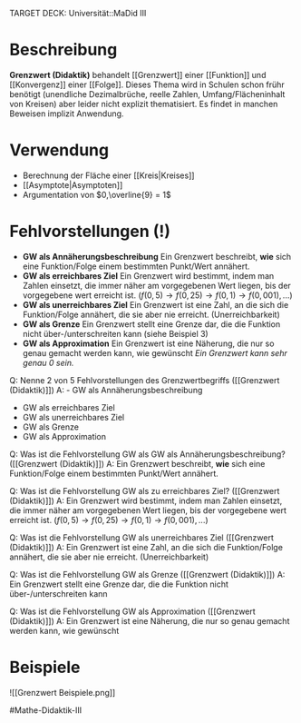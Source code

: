 TARGET DECK: Universität::MaDid III

# Beschreibung
**Grenzwert (Didaktik)** behandelt [[Grenzwert]] einer [[Funktion]] und [[Konvergenz]] einer [[Folge]]. 
Dieses Thema wird in Schulen schon frühr benötigt (unendliche Dezimalbrüche, reelle Zahlen, Umfang/Flächeninhalt von Kreisen) aber leider nicht explizit thematisiert. Es findet in manchen Beweisen implizit Anwendung.

# Verwendung
- Berechnung der Fläche einer [[Kreis|Kreises]] 
- [[Asymptote|Asymptoten]]
- Argumentation von $0,\overline{9} = 1$ 


# Fehlvorstellungen (!)
- **GW als Annäherungsbeschreibung**
Ein Grenzwert beschreibt, **wie** sich eine Funktion/Folge einem bestimmten Punkt/Wert annähert.
- **GW als erreichbares Ziel**
Ein Grenzwert wird bestimmt, indem man Zahlen einsetzt, die immer näher am vorgegebenen Wert liegen, bis der vorgegebene wert erreicht ist. ($f(0,5) \to f(0,25) \to f(0,1) \to f(0,001), ...$)
- **GW als unerreichbares Ziel**
Ein Grenzwert ist eine Zahl, an die sich die Funktion/Folge annähert, die sie aber nie erreicht. (Unerreichbarkeit)
- **GW als Grenze**
Ein Grenzwert stellt eine Grenze dar, die die Funktion nicht über-/unterschreiten kann (siehe Beispiel 3)
- **GW als Approximation**
Ein Grenzwert ist eine Näherung, die nur so genau gemacht werden kann, wie gewünscht 
*Ein Grenzwert kann sehr genau 0 sein.*

Q: Nenne 2 von 5 Fehlvorstellungen des Grenzwertbegriffs ([[Grenzwert (Didaktik)]])
A: - GW als Annäherungsbeschreibung
- GW als erreichbares Ziel 
- GW als unerreichbares Ziel
- GW als Grenze
- GW als Approximation
<!--ID: 1645262976026-->


Q: Was ist die Fehlvorstellung GW als GW als Annäherungsbeschreibung? ([[Grenzwert (Didaktik)]])
A: Ein Grenzwert beschreibt, **wie** sich eine Funktion/Folge einem bestimmten Punkt/Wert annähert.
<!--ID: 1645262976114-->


Q: Was ist die Fehlvorstellung GW als zu erreichbares Ziel? ([[Grenzwert (Didaktik)]])
A: Ein Grenzwert wird bestimmt, indem man Zahlen einsetzt, die immer näher am vorgegebenen Wert liegen, bis der vorgegebene wert erreicht ist. ($f(0,5) \to f(0,25) \to f(0,1) \to f(0,001), ...$)
<!--ID: 1645262976200-->


Q: Was ist die Fehlvorstellung GW als unerreichbares Ziel ([[Grenzwert (Didaktik)]])
A: Ein Grenzwert ist eine Zahl, an die sich die Funktion/Folge annähert, die sie aber nie erreicht. (Unerreichbarkeit)
<!--ID: 1645262976283-->


Q: Was ist die Fehlvorstellung GW als Grenze ([[Grenzwert (Didaktik)]])
A: Ein Grenzwert stellt eine Grenze dar, die die Funktion nicht über-/unterschreiten kann
<!--ID: 1645262976373-->


Q: Was ist die Fehlvorstellung GW als Approximation ([[Grenzwert (Didaktik)]])
A: Ein Grenzwert ist eine Näherung, die nur so genau gemacht werden kann, wie gewünscht 
<!--ID: 1645262976455-->



# Beispiele
![[Grenzwert Beispiele.png]]

#Mathe-Didaktik-III 